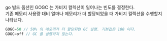 go 빌드 옵션인 GOGC 는 가비지 컬렉션이 일어나는 빈도를 결정한다.\
기존 메모리 사용량 대비 얼마나 메모리가 더 할당되었을 때 가비지 컬렉션을 수행할지 나타낸다.
```go
GOGC=50 // 50% 의 메모리가 더 할당되면 GC 실행. 기본값은 100 이다.
GOGC=off // GC 를 실행하지 않는다.
```